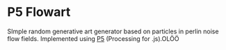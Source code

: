 # P5 Flowart

SImple random generative art generator based on particles in perlin noise flow fields.
Implemented using [P5](https://p5js.org) (Processing for .js).OLÖÖ